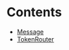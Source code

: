 

# Contents
- [Message](Message.sol/library.Message.md)
- [TokenRouter](TokenRouter.sol/abstract.TokenRouter.md)
